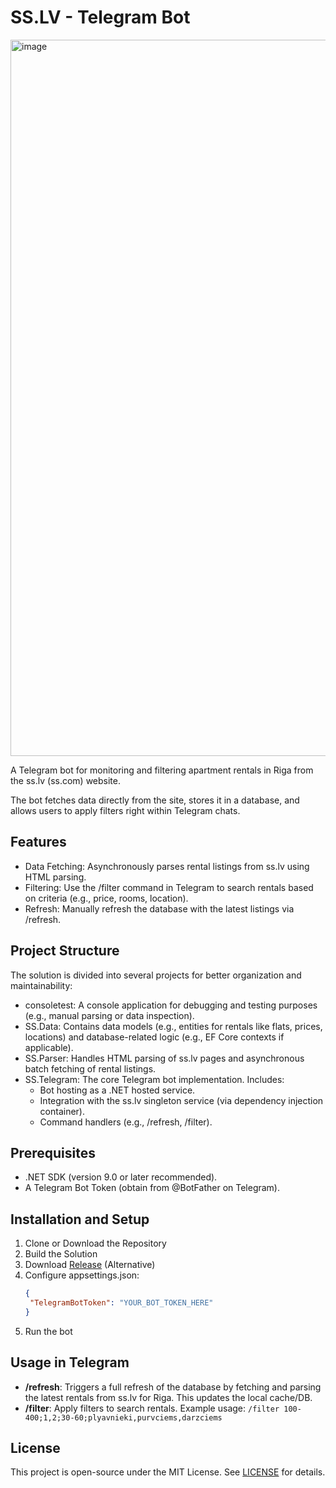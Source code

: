 # SS.LV - Telegram Bot
<img width="1156" height="1146" alt="image" src="https://github.com/user-attachments/assets/aca10e23-c13c-468b-bd2c-96319b7da722" />

A Telegram bot for monitoring and filtering apartment rentals in Riga from the ss.lv (ss.com) website. 

The bot fetches data directly from the site, stores it in a database, and allows users to apply filters right within Telegram chats.

## Features
- Data Fetching: Asynchronously parses rental listings from ss.lv using HTML parsing.
- Filtering: Use the /filter command in Telegram to search rentals based on criteria (e.g., price, rooms, location).
- Refresh: Manually refresh the database with the latest listings via /refresh.

## Project Structure

The solution is divided into several projects for better organization and maintainability:

- consoletest: A console application for debugging and testing purposes (e.g., manual parsing or data inspection).
- SS.Data: Contains data models (e.g., entities for rentals like flats, prices, locations) and database-related logic (e.g., EF Core contexts if applicable).
- SS.Parser: Handles HTML parsing of ss.lv pages and asynchronous batch fetching of rental listings.
- SS.Telegram: The core Telegram bot implementation. Includes:
    - Bot hosting as a .NET hosted service.
    - Integration with the ss.lv singleton service (via dependency injection container).
    - Command handlers (e.g., /refresh, /filter).
 
## Prerequisites
- .NET SDK (version 9.0 or later recommended).
- A Telegram Bot Token (obtain from @BotFather on Telegram).

## Installation and Setup

1. Clone or Download the Repository
2. Build the Solution
3. Download [Release](https://github.com/ArtemIyX/sscomtelegrambot/releases) (Alternative)
4. Configure appsettings.json:
   ```json
   {
    "TelegramBotToken": "YOUR_BOT_TOKEN_HERE"
   }
   ```
5. Run the bot

## Usage in Telegram
- **/refresh**: Triggers a full refresh of the database by fetching and parsing the latest rentals from ss.lv for Riga. This updates the local cache/DB.
- **/filter**: Apply filters to search rentals. Example usage:
  ``/filter 100-400;1,2;30-60;plyavnieki,purvciems,darzciems``

## License
This project is open-source under the MIT License. See [LICENSE](https://github.com/ArtemIyX/sscomtelegrambot/blob/main/LICENSE) for details.
